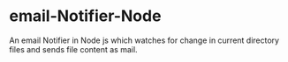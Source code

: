 # email-Notifier-Node
An email Notifier in  Node js which watches for change in current directory files and sends file content as mail.
